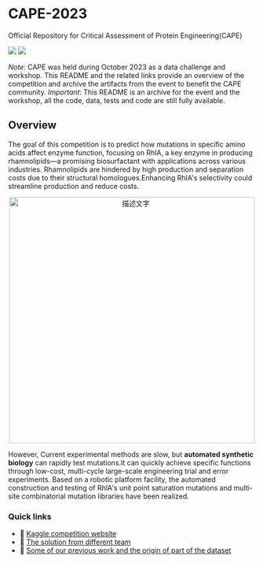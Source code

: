 # CAPE-2023
Official Repository for Critical Assessment of Protein Engineering(CAPE)

<a href="https://www.kaggle.com/code/mecoywittergreen/siat-baseline"><img src="https://img.shields.io/badge/Kaggle-Notebook-%2355555)"></a> 
<a href="https://colab.research.google.com/drive/1_1LzDzTNxX-6KVUwoJTi0sMHs4CFJ2NR#scrollTo=x2gWDnaDtsN2"> <img src="https://colab.research.google.com/assets/colab-badge.svg"> </a>

*Note*: CAPE was held during October 2023 as a data challenge and workshop. This README and the related links provide an overview of the competition and archive the artifacts from the event to benefit the CAPE community. 
*Important*: This README is an archive for the event and the workshop, all the code, data, tests and code are still fully available. 
## Overview
The goal of this competition is to predict how mutations in specific amino acids affect enzyme function, focusing on RhlA, a key enzyme in producing rhamnolipids—a promising biosurfactant with applications across various industries. Rhamnolipids are hindered by high production and separation costs due to their structural homologues.Enhancing RhlA's selectivity could streamline production and reduce costs. 

<div align="center">
    <img src="https://github.com/KRATSZ/CAPE-2023/assets/59955777/74e902e6-a3e5-47a4-b694-4aa489de18d2" alt="描述文字" width="500"/>
</div>

However, Current experimental methods are slow, but **automated synthetic biology** can rapidly test mutations.It can quickly achieve specific functions through low-cost, multi-cycle large-scale engineering trial and error experiments. Based on a robotic platform facility, the automated construction and testing of RhlA's unit point saturation mutations and multi-site combinatorial mutation libraries have been realized.

### Quick links

* 📖 [Kaggle competition website](https://www.kaggle.com/competitions/siatprotein2023)
* 📖 [The solution from different team](https://www.kaggle.com/competitions/siatprotein2023/code)
* 📖 [Some of our previous work and the origin of part of the dataset](https://academic.oup.com/bib/article/24/1/bbac570/6958505)
